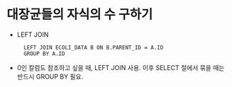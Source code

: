 # 대장균들의 자식의 수 구하기

- LEFT JOIN

        LEFT JOIN ECOLI_DATA B ON B.PARENT_ID = A.ID
        GROUP BY A.ID

- 0인 칼럼도 참조하고 싶을 때, LEFT JOIN 사용. 이후 SELECT 절에서 묶을 때는 반드시 GROUP BY 필요.